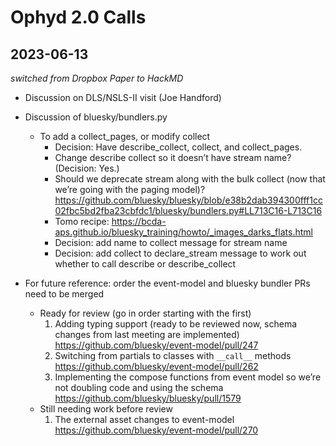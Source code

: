 # Ophyd 2.0 Calls

## 2023-06-13

_switched from Dropbox Paper to HackMD_

- Discussion on DLS/NSLS-II visit (Joe Handford)
- Discussion of bluesky/bundlers.py
    - To add a collect_pages, or modify collect
        - Decision: Have describe_collect, collect, and collect_pages.
        - Change describe collect so it doesn’t have stream name? (Decision: Yes.)
        - Should we deprecate stream along with the bulk collect (now that we’re going with the paging model)?https://github.com/bluesky/bluesky/blob/e38b2dab394300fff1cc02fbc5bd2fba23cbfdc1/bluesky/bundlers.py#LL713C16-L713C16
        - Tomo recipe: https://bcda-aps.github.io/bluesky_training/howto/_images_darks_flats.html
        - Decision: add name to collect message for stream name
        - Decision: add collect to declare_stream message to work out whether to call describe or describe_collect
- For future reference: order the event-model and bluesky bundler PRs need to be merged
   
    - Ready for review (go in order starting with the first)
        1. Adding typing support (ready to be reviewed now, schema changes from last meeting are implemented) https://github.com/bluesky/event-model/pull/247
        2. Switching from partials to classes with `__call__`  methods https://github.com/bluesky/event-model/pull/262
        3. Implementing the compose functions from event model so we’re not doubling code and using the schema https://github.com/bluesky/bluesky/pull/1579
    - Still needing work before review
        1. The external asset changes to event-model https://github.com/bluesky/event-model/pull/270

